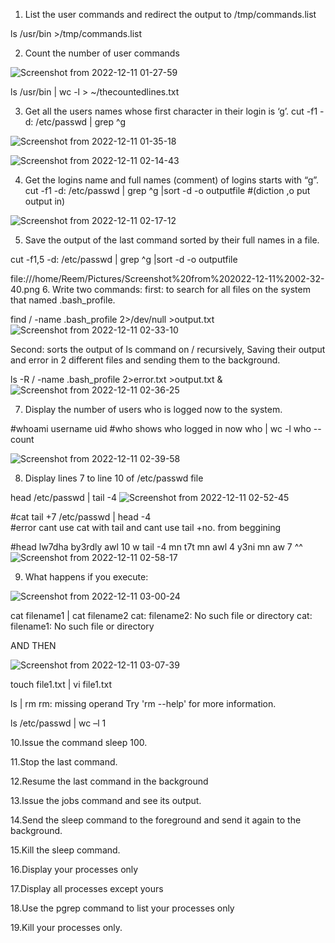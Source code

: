 1. List the user commands and redirect the output to /tmp/commands.list

ls /usr/bin >/tmp/commands.list


2. Count the number of user commands

![Screenshot from 2022-12-11 01-27-59](https://user-images.githubusercontent.com/96814665/206882080-c3151c3f-b332-4a24-a980-550426a21a67.png)


ls /usr/bin | wc -l  > ~/thecountedlines.txt


3. Get all the users names whose first character in their login is ‘g’.
cut -f1 -d: /etc/passwd | grep ^g 

![Screenshot from 2022-12-11 01-35-18](https://user-images.githubusercontent.com/96814665/206882085-42f991bb-b4d1-469c-bff9-436fc024eb38.png)



![Screenshot from 2022-12-11 02-14-43](https://user-images.githubusercontent.com/96814665/206882091-3b044383-6a26-4bb0-8eda-b0453b32d75b.png)


4. Get the logins name and full names (comment) of logins starts with “g”.
cut -f1 -d: /etc/passwd | grep ^g |sort -d -o outputfile
#(diction ,o put output in) 

![Screenshot from 2022-12-11 02-17-12](https://user-images.githubusercontent.com/96814665/206882094-d07b258e-60aa-4b75-9c56-9886a63c01f6.png)

5. Save the output of the last command sorted by their full names in a file.

cut -f1,5 -d: /etc/passwd | grep ^g |sort -d -o outputfile


 file:///home/Reem/Pictures/Screenshot%20from%202022-12-11%2002-32-40.png
6. Write two commands: first: to search for all files on the system that named
.bash_profile.

find / -name .bash_profile 2>/dev/null >output.txt
![Screenshot from 2022-12-11 02-33-10](https://user-images.githubusercontent.com/96814665/206882100-4eb36188-175f-4fdf-954e-7bf22680567c.png)


 Second: sorts the output of ls command on / recursively, Saving
their output and error in 2 different files and sending them to the background.

ls -R / -name .bash_profile 2>error.txt >output.txt &
![Screenshot from 2022-12-11 02-36-25](https://user-images.githubusercontent.com/96814665/206882118-63a5bc51-6510-4c3d-90da-c09b5ae2342c.png)


7. Display the number of users who is logged now to the system.

#whoami username uid 
#who shows who logged in now 
who | wc -l
who --count

![Screenshot from 2022-12-11 02-39-58](https://user-images.githubusercontent.com/96814665/206882133-94eac2cc-592c-4626-af55-d55f87db65d8.png)


8. Display lines 7 to line 10 of /etc/passwd file

head /etc/passwd | tail -4
![Screenshot from 2022-12-11 02-52-45](https://user-images.githubusercontent.com/96814665/206882138-6c3e4a98-3635-4d96-8101-dd118e62daee.png)

#cat tail +7 /etc/passwd | head -4  
#error cant use cat with tail and cant use tail +no. from beggining

#head lw7dha by3rdly awl 10 w tail -4 mn t7t mn awl 4 y3ni mn aw 7 ^^  
![Screenshot from 2022-12-11 02-58-17](https://user-images.githubusercontent.com/96814665/206882180-68c40892-c895-4d92-a9fb-8896b0bf4ab4.png)

9. What happens if you execute:
 
 ![Screenshot from 2022-12-11 03-00-24](https://user-images.githubusercontent.com/96814665/206882162-28e157d8-fd82-4a35-a1ce-a92bc690c0b9.png) 
 


cat filename1 | cat filename2
cat: filename2: No such file or directory
cat: filename1: No such file or directory

AND THEN 

![Screenshot from 2022-12-11 03-07-39](https://user-images.githubusercontent.com/96814665/206882147-8e5e30d3-9d56-42c1-b654-6a43b0348723.png)


touch file1.txt | vi file1.txt

ls | rm
rm: missing operand
Try 'rm --help' for more information.

ls /etc/passwd | wc –l
1

10.Issue the command sleep 100.

11.Stop the last command.

12.Resume the last command in the background

13.Issue the jobs command and see its output.

14.Send the sleep command to the foreground and send it again to the background.

15.Kill the sleep command.

16.Display your processes only

17.Display all processes except yours

18.Use the pgrep command to list your processes only

19.Kill your processes only.
